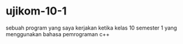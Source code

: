 # ujikom-10-1
sebuah program yang saya kerjakan ketika kelas 10 semester 1 yang menggunakan bahasa pemrograman c++
